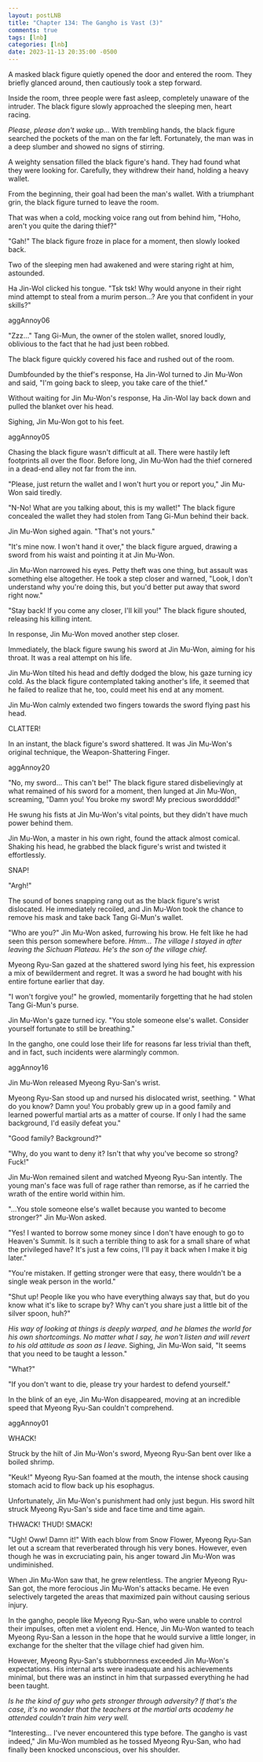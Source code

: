 ```yaml
---
layout: postLNB
title: "Chapter 134: The Gangho is Vast (3)"
comments: true
tags: [lnb]
categories: [lnb]
date: 2023-11-13 20:35:00 -0500
---
```


A masked black figure quietly opened the door and entered the room. They briefly glanced around, then cautiously took a step forward.

Inside the room, three people were fast asleep, completely unaware of the intruder. The black figure slowly approached the sleeping men, heart racing.

*Please, please don't wake up…* With trembling hands, the black figure searched the pockets of the man on the far left. Fortunately, the man was in a deep slumber and showed no signs of stirring.

A weighty sensation filled the black figure's hand. They had found what they were looking for. Carefully, they withdrew their hand, holding a heavy wallet. 

From the beginning, their goal had been the man's wallet. With a triumphant grin, the black figure turned to leave the room.

That was when a cold, mocking voice rang out from behind him, "Hoho, aren't you quite the daring thief?"

"Gah!" The black figure froze in place for a moment, then slowly looked back. 

Two of the sleeping men had awakened and were staring right at him, astounded.

Ha Jin-Wol clicked his tongue. "Tsk tsk! Why would anyone in their right mind attempt to steal from a murim person...? Are you that confident in your skills?"

aggAnnoy06

"Zzz…" Tang Gi-Mun, the owner of the stolen wallet, snored loudly, oblivious to the fact that he had just been robbed.

The black figure quickly covered his face and rushed out of the room. 

Dumbfounded by the thief's response, Ha Jin-Wol turned to Jin Mu-Won and said, "I'm going back to sleep, you take care of the thief."

Without waiting for Jin Mu-Won's response, Ha Jin-Wol lay back down and pulled the blanket over his head. 

Sighing, Jin Mu-Won got to his feet.  

aggAnnoy05

Chasing the black figure wasn't difficult at all. There were hastily left footprints all over the floor. Before long, Jin Mu-Won had the thief cornered in a dead-end alley not far from the inn.

"Please, just return the wallet and I won't hurt you or report you," Jin Mu-Won said tiredly.

"N-No! What are you talking about, this is my wallet!" The black figure concealed the wallet they had stolen from Tang Gi-Mun behind their back. 

Jin Mu-Won sighed again. "That's not yours."

"It's mine now. I won't hand it over," the black figure argued, drawing a sword from his waist and pointing it at Jin Mu-Won.

Jin Mu-Won narrowed his eyes. Petty theft was one thing, but assault was something else altogether. He took a step closer and warned, "Look, I don't understand why you're doing this, but you'd better put away that sword right now."

"Stay back! If you come any closer, I'll kill you!" The black figure shouted, releasing his killing intent.

In response, Jin Mu-Won moved another step closer. 

Immediately, the black figure swung his sword at Jin Mu-Won, aiming for his throat. It was a real attempt on his life.

Jin Mu-Won tilted his head and deftly dodged the blow, his gaze turning icy cold. As the black figure contemplated taking another's life, it seemed that he failed to realize that he, too, could meet his end at any moment.

Jin Mu-Won calmly extended two fingers towards the sword flying past his head.

CLATTER!

In an instant, the black figure's sword shattered. It was Jin Mu-Won's original technique, the Weapon-Shattering Finger.

aggAnnoy20

"No, my sword... This can't be!" The black figure stared disbelievingly at what remained of his sword for a moment, then lunged at Jin Mu-Won, screaming, "Damn you! You broke my sword! My precious sworddddd!"

He swung his fists at Jin Mu-Won's vital points, but they didn't have much power behind them.

Jin Mu-Won, a master in his own right, found the attack almost comical. Shaking his head, he grabbed the black figure's wrist and twisted it effortlessly.

SNAP!

"Argh!"

The sound of bones snapping rang out as the black figure's wrist dislocated. He immediately recoiled, and Jin Mu-Won took the chance to remove his mask and take back Tang Gi-Mun's wallet.

"Who are you?" Jin Mu-Won asked, furrowing his brow. He felt like he had seen this person somewhere before. *Hmm… The village I stayed in after leaving the Sichuan Plateau. He's the son of the village chief.*

Myeong Ryu-San gazed at the shattered sword lying his feet, his expression a mix of bewilderment and regret. It was a sword he had bought with his entire fortune earlier that day.

"I won't forgive you!" he growled, momentarily forgetting that he had stolen Tang Gi-Mun's purse. 

Jin Mu-Won's gaze turned icy. "You stole someone else's wallet. Consider yourself fortunate to still be breathing."

In the gangho, one could lose their life for reasons far less trivial than theft, and in fact, such incidents were alarmingly common.

aggAnnoy16

Jin Mu-Won released Myeong Ryu-San's wrist. 

Myeong Ryu-San stood up and nursed his dislocated wrist, seething. " What do you know? Damn you! You probably grew up in a good family and learned powerful martial arts as a matter of course. If only I had the same background, I'd easily defeat you."

"Good family? Background?"

"Why, do you want to deny it? Isn't that why you've become so strong? Fuck!"

Jin Mu-Won remained silent and watched Myeong Ryu-San intently. The young man's face was full of rage rather than remorse, as if he carried the wrath of the entire world within him.

"…You stole someone else's wallet because you wanted to become stronger?" Jin Mu-Won asked.

"Yes! I wanted to borrow some money since I don't have enough to go to Heaven's Summit. Is it such a terrible thing to ask for a small share of what the privileged have? It's just a few coins, I'll pay it back when I make it big later."

"You're mistaken. If getting stronger were that easy, there wouldn't be a single weak person in the world."

"Shut up! People like you who have everything always say that, but do you know what it's like to scrape by? Why can't you share just a little bit of the silver spoon, huh?"

*His way of looking at things is deeply warped, and he blames the world for his own shortcomings. No matter what I say, he won't listen and will revert to his old attitude as soon as I leave.* Sighing, Jin Mu-Won said, "It seems that you need to be taught a lesson."

"What?"

"If you don't want to die, please try your hardest to defend yourself."

In the blink of an eye, Jin Mu-Won disappeared, moving at an incredible speed that Myeong Ryu-San couldn't comprehend.

aggAnnoy01

WHACK!

Struck by the hilt of Jin Mu-Won's sword, Myeong Ryu-San bent over like a boiled shrimp.

"Keuk!" Myeong Ryu-San foamed at the mouth, the intense shock causing stomach acid to flow back up his esophagus. 

Unfortunately, Jin Mu-Won's punishment had only just begun. His sword hilt struck Myeong Ryu-San's side and face time and time again.

THWACK! THUD! SMACK!

"Ugh! Oww! Damn it!" With each blow from Snow Flower, Myeong Ryu-San let out a scream that reverberated through his very bones. However, even though he was in excruciating pain, his anger toward Jin Mu-Won was undiminished. 

When Jin Mu-Won saw that, he grew relentless. The angrier Myeong Ryu-San got, the more ferocious Jin Mu-Won's attacks became. He even selectively targeted the areas that maximized pain without causing serious injury. 

In the gangho, people like Myeong Ryu-San, who were unable to control their impulses, often met a violent end. Hence, Jin Mu-Won wanted to teach Myeong Ryu-San a lesson in the hope that he would survive a little longer, in exchange for the shelter that the village chief had given him.

However, Myeong Ryu-San's stubbornness exceeded Jin Mu-Won's expectations. His internal arts were inadequate and his achievements minimal, but there was an instinct in him that surpassed everything he had been taught.

*Is he the kind of guy who gets stronger through adversity? If that's the case, it's no wonder that the teachers at the martial arts academy he attended couldn't train him very well.*

"Interesting… I've never encountered this type before. The gangho is vast indeed," Jin Mu-Won mumbled as he tossed Myeong Ryu-San, who had finally been knocked unconscious, over his shoulder.

